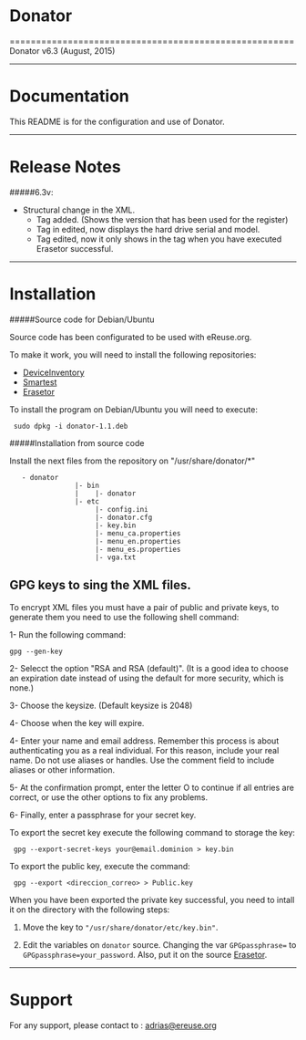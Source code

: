 # Donator
======================================================
Donator v6.3  (August, 2015)


______________________
Documentation
======================

 This README is for the configuration and use of Donator.

______________________
Release Notes
======================

 #####6.3v:
 * Structural change in the XML.
   * Tag <version> added. (Shows the version that has been used for the
   register)
   * Tag in <hdd> edited, now displays the hard drive serial and model.
   * Tag <erasetor> edited, now it only shows in the tag <hdd> when you
   have executed Erasetor successful.

_____________________
Installation
======================

 #####Source code for Debian/Ubuntu

 Source code has been configurated to be used with eReuse.org.
 
 To make it work, you will need to install the following repositories:
 
 * [DeviceInventory](https://github.com/eReuse/DeviceInventory)
 * [Smartest](https://github.com/eReuse/Smartest)
 * [Erasetor](https://github.com/eReuse/Erasetor)

 
 To install the program on Debian/Ubuntu you will need to execute:
````
 sudo dpkg -i donator-1.1.deb
````

  #####Installation from source code
 
 Install the next files from the repository on "/usr/share/donator/*"
````
   - donator
                |- bin
                |    |- donator
                |- etc
                     |- config.ini
                     |- donator.cfg
                     |- key.bin
                     |- menu_ca.properties
                     |- menu_en.properties
                     |- menu_es.properties
                     |- vga.txt
````

 GPG keys to sing the XML files.
 ------------------------
 To encrypt XML files you must have a pair of public and private keys,
 to generate them you need to use the following shell command:

 1- Run the following command:

	gpg --gen-key

 2- Selecct the option "RSA and RSA (default)". (It is a good idea to
 choose an expiration date instead of using the default for more
 security, which is none.)

 3- Choose the keysize. (Default keysize is 2048)

 4- Choose when the key will expire.

 4- Enter your name and email address. Remember this process is about
 authenticating you as a real individual. For this reason, include your
 real name. Do not use aliases or handles. Use the comment field to
 include aliases or other information.
 
 5- At the confirmation prompt, enter the letter O to continue if all
  entries are correct, or use the other options to fix any problems.
 
 6- Finally, enter a passphrase for your secret key. 
 
 To export the secret key execute the following command to storage
 the key:
````
 gpg --export-secret-keys your@email.dominion > key.bin
````
 To export the public key, execute the command:
````
 gpg --export <direccion_correo> > Public.key
````

 When you have been exported the private key successful, you need to 
 intall it on the directory with the following steps:
 
 1. Move the key to `"/usr/share/donator/etc/key.bin"`.
 
 2. Edit the variables on `donator` source. Changing the var 
 `GPGpassphrase=` to `GPGpassphrase=your_password`. Also, put it on the
 source [Erasetor](https://github.com/eReuse/Erasetor).
 

______________________
Support
======================

 For any support, please contact to : adrias@ereuse.org
